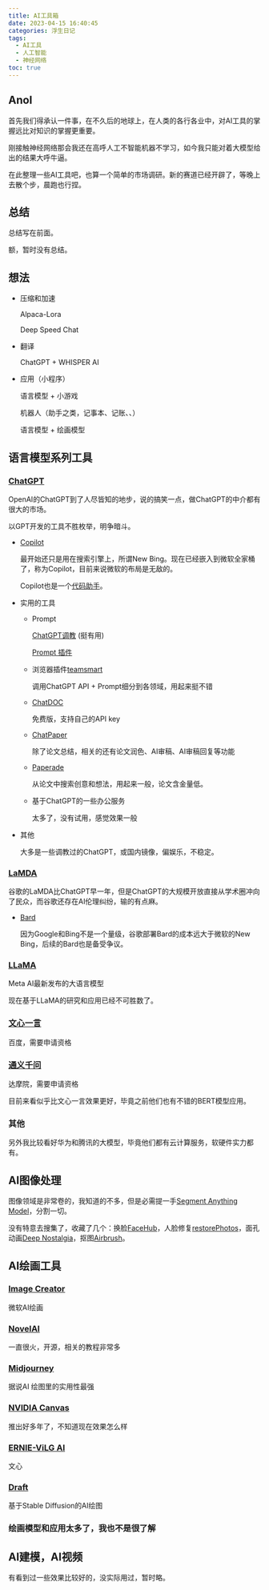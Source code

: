 ```yaml
---
title: AI工具箱
date: 2023-04-15 16:40:45
categories: 浮生日记
tags:
  - AI工具
  - 人工智能
  - 神经网络
toc: true
---
```


## AnoI

首先我们得承认一件事，在不久后的地球上，在人类的各行各业中，对AI工具的掌握远比对知识的掌握更重要。

刚接触神经网络那会我还在高呼人工不智能机器不学习，如今我只能对着大模型给出的结果大呼牛逼。

在此整理一些AI工具吧，也算一个简单的市场调研。新的赛道已经开辟了，等晚上去散个步，晨跑也行捏。

<!--more-->

## 总结

总结写在前面。

额，暂时没有总结。

## 想法

- 压缩和加速

    Alpaca-Lora

    Deep Speed Chat

- 翻译

    ChatGPT + WHISPER AI

- 应用（小程序）

    语言模型 + 小游戏

    机器人（助手之类，记事本、记账、、）

    语言模型 + 绘画模型

## 语言模型系列工具

### [ChatGPT](https://chat.openai.com/)

OpenAI的ChatGPT到了人尽皆知的地步，说的搞笑一点，做ChatGPT的中介都有很大的市场。

以GPT开发的工具不胜枚举，明争暗斗。

- [Copilot](https://www.bing.com/)

    最开始还只是用在搜索引擎上，所谓New Bing。现在已经嵌入到微软全家桶了，称为Copilot，目前来说微软的布局是无敌的。

    Copilot也是一个[代码助手](https://github.com/features/copilot)。

- 实用的工具

    - Prompt

        [ChatGPT调教](https://www.explainthis.io/zh-hans/chatgpt) (挺有用)

        [Prompt 插件](https://chrome.google.com/webstore/detail/aiprm-for-chatgpt/ojnbohmppadfgpejeebfnmnknjdlckgj/related)

    - 浏览器插件[teamsmart](https://www.teamsmart.ai/)

        调用ChatGPT API + Prompt细分到各领域，用起来挺不错

    - [ChatDOC](https://chatdoc.com/)

        免费版，支持自己的API key

    - [ChatPaper](https://chatpaper.org/)

        除了论文总结，相关的还有论文润色、AI审稿、AI审稿回复等功能

    - [Paperade](https://www.paperade.co/)

        从论文中搜索创意和想法，用起来一般，论文含金量低。

    - 基于ChatGPT的一些办公服务

        太多了，没有试用，感觉效果一般

- 其他

    大多是一些调教过的ChatGPT，或国内镜像，偏娱乐，不稳定。

### [LaMDA](https://arxiv.org/abs/2201.08239)

谷歌的LaMDA比ChatGPT早一年，但是ChatGPT的大规模开放直接从学术圈冲向了民众，而谷歌还存在AI伦理纠纷，输的有点麻。

- [Bard](https://bard.google.com/)

    因为Google和Bing不是一个量级，谷歌部署Bard的成本远大于微软的New Bing，后续的Bard也是备受争议。

### [LLaMA](https://arxiv.org/abs/2302.13971v1)

Meta AI最新发布的大语言模型

现在基于LLaMA的研究和应用已经不可胜数了。

### [文心一言](https://yiyan.baidu.com/)

百度，需要申请资格

### [通义千问](https://tongyi.aliyun.com/)

达摩院，需要申请资格

目前来看似乎比文心一言效果更好，毕竟之前他们也有不错的BERT模型应用。

### 其他

另外我比较看好华为和腾讯的大模型，毕竟他们都有云计算服务，软硬件实力都有。

## AI图像处理

图像领域是非常卷的，我知道的不多，但是必需提一手[Segment Anything Model](https://arxiv.org/abs/2304.02643)，分割一切。

没有特意去搜集了，收藏了几个：换脸[FaceHub](https://facehub.live/home/free-swap-image/)，人脸修复[restorePhotos](https://www.restorephotos.io/)，面孔动画[Deep Nostalgia](https://www.myheritage.fr/)，抠图[Airbrush](https://www.airbrush.ai/)。

## AI绘画工具

### [Image Creator](https://www.bing.com/create)

微软AI绘画

### [NovelAI](https://novelai.net/)

一直很火，开源，相关的教程非常多

### [Midjourney](https://www.midjourney.com/)

据说AI 绘图里的实用性最强

### [NVIDIA Canvas](https://www.nvidia.cn/studio/canvas/)

推出好多年了，不知道现在效果怎么样

### [ERNIE-ViLG AI](https://wenxin.baidu.com/ernie-vilg)

文心

### [Draft](https://draft.art/drawing)

基于Stable Diffusion的AI绘图

### 绘画模型和应用太多了，我也不是很了解

## AI建模，AI视频

有看到过一些效果比较好的，没实际用过，暂时略。
